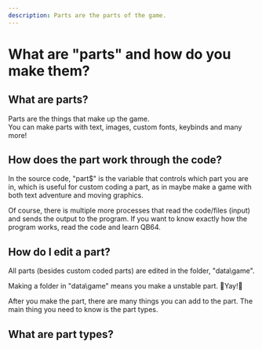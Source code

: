 ```yaml
---
description: Parts are the parts of the game.
---
```


# What are "parts" and how do you make them?

## What are parts?

Parts are the things that make up the game.  
You can make parts with text, images, custom fonts, keybinds and many more!

## How does the part work through the code?

In the source code, "part$" is the variable that controls which part you are in, which is useful for custom coding a part, as in maybe make a game with both text adventure and moving graphics.

Of course, there is multiple more processes that read the code/files \(input\) and sends the output to the program. If you want to know exactly how the program works, read the code and learn QB64.

## How do I edit a part?

All parts \(besides custom coded parts\) are edited in the folder, "data\game\".

Making a folder in "data\game\" means you make a unstable part. 🎉Yay!🎉

After you make the part, there are many things you can add to the part. The main thing you need to know is the part types.

## What are part types?





